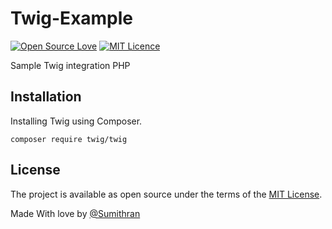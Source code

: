 # Twig-Example 
[![Open Source Love](https://badges.frapsoft.com/os/v1/open-source.png?v=103)](https://github.com/ellerbrock/open-source-badges/) [![MIT Licence](https://badges.frapsoft.com/os/mit/mit.png?v=103)](https://opensource.org/licenses/mit-license.php)

Sample Twig integration PHP

## Installation
Installing Twig using Composer.

```composer require twig/twig```

## License

The project is available as open source under the terms of the [MIT License](https://opensource.org/licenses/MIT).

Made With love by [@Sumithran](sumithran.netlify.com)
